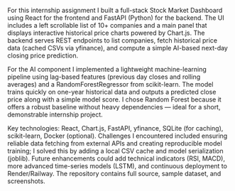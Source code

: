 For this internship assignment I built a full-stack Stock Market Dashboard using React for the frontend and FastAPI (Python) for the backend. The UI includes a left scrollable list of 10+ companies and a main panel that displays interactive historical price charts powered by Chart.js. The backend serves REST endpoints to list companies, fetch historical price data (cached CSVs via yfinance), and compute a simple AI-based next-day closing price prediction.

For the AI component I implemented a lightweight machine-learning pipeline using lag-based features (previous day closes and rolling averages) and a RandomForestRegressor from scikit-learn. The model trains quickly on one-year historical data and outputs a predicted close price along with a simple model score. I chose Random Forest because it offers a robust baseline without heavy dependencies — ideal for a short, demonstrable internship project.

Key technologies: React, Chart.js, FastAPI, yfinance, SQLite (for caching), scikit-learn, Docker (optional). Challenges I encountered included ensuring reliable data fetching from external APIs and creating reproducible model training; I solved this by adding a local CSV cache and model serialization (joblib). Future enhancements could add technical indicators (RSI, MACD), more advanced time-series models (LSTM), and continuous deployment to Render/Railway. The repository contains full source, sample dataset, and screenshots.